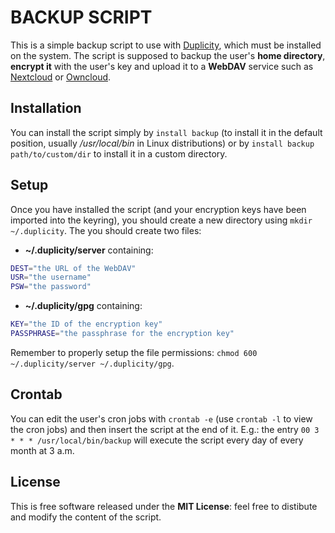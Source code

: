 # BACKUP SCRIPT

This is a simple backup script to use with [Duplicity](http://duplicity.nongnu.org/), which must be installed on the system. The script is supposed to backup the user's **home directory**, **encrypt it** with the user's key and upload it to a **WebDAV** service such as [Nextcloud](https://nextcloud.com/) or [Owncloud](https://owncloud.org/).

## Installation

You can install the script simply by `install backup` (to install it in the default position, usually _/usr/local/bin_ in Linux distributions) or by `install backup path/to/custom/dir` to install it in a custom directory.

## Setup

Once you have installed the script (and your encryption keys have been imported into the keyring), you should create a new directory using `mkdir ~/.duplicity`. The you should create two files:
- **~/.duplicity/server** containing:

```bash
DEST="the URL of the WebDAV"
USR="the username"
PSW="the password"
```

- **~/.duplicity/gpg** containing:

```bash
KEY="the ID of the encryption key"
PASSPHRASE="the passphrase for the encryption key"
```

Remember to properly setup the file permissions: `chmod 600 ~/.duplicity/server ~/.duplicity/gpg`.

## Crontab

You can edit the user's cron jobs with `crontab -e` (use `crontab -l` to view the cron jobs) and then insert the script at the end of it. E.g.: the entry `00 3 * * * /usr/local/bin/backup` will execute the script every day of every month at 3 a.m.

## License

This is free software released under the **MIT License**: feel free to distibute and modify the content of the script.
